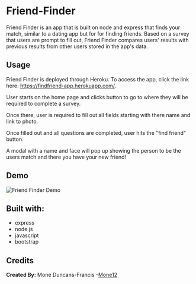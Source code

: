 # Friend-Finder

 Friend Finder is an app that is built on node and express that finds your match, similar to a dating app but for for finding friends. Based on a survey that users are prompt to fill out, Friend Finder compares users' results with previous results from other users stored in the app's data.  

## Usage
Friend Finder is deployed through Heroku. To access the app, click the link here: https://findfriend-app.herokuapp.com/.

User starts on the home page and clicks button to go to where they will be required to complete a survey.

Once there, user is required to fill out all fields starting with there name and link to photo.

Once filled out and all questions are completed, user hits the "find friend" button.

A modal with a name and face will pop up showing the person to be the users match and there you have your new friend!

## Demo
![Friend Finder Demo](https://github.com/Mone12/Friend-Finder/blob/master/app/public/assets/images/FriendFinder_Demo.gif)


## Built with:
* express
* node.js
* javascript
* bootstrap

## Credits
<b>Created By:</b> Mone Duncans-Francis  -[Mone12](https://github.com/Mone12) 
